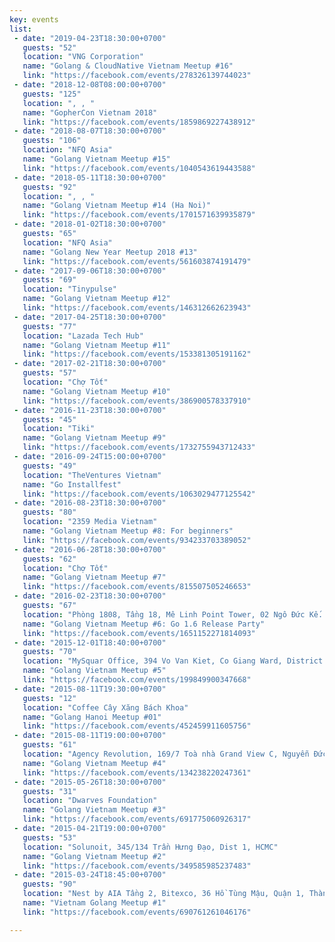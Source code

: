 ```yaml
---
key: events
list:
 - date: "2019-04-23T18:30:00+0700"
   guests: "52"
   location: "VNG Corporation"
   name: "Golang & CloudNative Vietnam Meetup #16"
   link: "https://facebook.com/events/278326139744023"
 - date: "2018-12-08T08:00:00+0700"
   guests: "125"
   location: ", , "
   name: "GopherCon Vietnam 2018"
   link: "https://facebook.com/events/1859869227438912"
 - date: "2018-08-07T18:30:00+0700"
   guests: "106"
   location: "NFQ Asia"
   name: "Golang Vietnam Meetup #15"
   link: "https://facebook.com/events/1040543619443588"
 - date: "2018-05-11T18:30:00+0700"
   guests: "92"
   location: ", , "
   name: "Golang Vietnam Meetup #14 (Ha Noi)"
   link: "https://facebook.com/events/1701571639935879"
 - date: "2018-01-02T18:30:00+0700"
   guests: "65"
   location: "NFQ Asia"
   name: "Golang New Year Meetup 2018 #13"
   link: "https://facebook.com/events/561603874191479"
 - date: "2017-09-06T18:30:00+0700"
   guests: "69"
   location: "Tinypulse"
   name: "Golang Vietnam Meetup #12"
   link: "https://facebook.com/events/146312662623943"
 - date: "2017-04-25T18:30:00+0700"
   guests: "77"
   location: "Lazada Tech Hub"
   name: "Golang Vietnam Meetup #11"
   link: "https://facebook.com/events/153381305191162"
 - date: "2017-02-21T18:30:00+0700"
   guests: "57"
   location: "Chợ Tốt"
   name: "Golang Vietnam Meetup #10"
   link: "https://facebook.com/events/386900578337910"
 - date: "2016-11-23T18:30:00+0700"
   guests: "45"
   location: "Tiki"
   name: "Golang Vietnam Meetup #9"
   link: "https://facebook.com/events/1732755943712433"
 - date: "2016-09-24T15:00:00+0700"
   guests: "49"
   location: "TheVentures Vietnam"
   name: "Go Installfest"
   link: "https://facebook.com/events/1063029477125542"
 - date: "2016-08-23T18:30:00+0700"
   guests: "80"
   location: "2359 Media Vietnam"
   name: "Golang Vietnam Meetup #8: For beginners"
   link: "https://facebook.com/events/934233703389052"
 - date: "2016-06-28T18:30:00+0700"
   guests: "62"
   location: "Chợ Tốt"
   name: "Golang Vietnam Meetup #7"
   link: "https://facebook.com/events/815507505246653"
 - date: "2016-02-23T18:30:00+0700"
   guests: "67"
   location: "Phòng 1808, Tầng 18, Mê Linh Point Tower, 02 Ngô Đức Kế. Phường Bến Nghé, Quận 1, Tp.HCM."
   name: "Golang Vietnam Meetup #6: Go 1.6 Release Party"
   link: "https://facebook.com/events/1651152271814093"
 - date: "2015-12-01T18:40:00+0700"
   guests: "70"
   location: "MySquar Office, 394 Vo Van Kiet, Co Giang Ward, District 1, HCMC"
   name: "Golang Vietnam Meetup #5"
   link: "https://facebook.com/events/199849900347668"
 - date: "2015-08-11T19:30:00+0700"
   guests: "12"
   location: "Coffee Cây Xăng Bách Khoa"
   name: "Golang Hanoi Meetup #01"
   link: "https://facebook.com/events/452459911605756"
 - date: "2015-08-11T19:00:00+0700"
   guests: "61"
   location: "Agency Revolution, 169/7 Toà nhà Grand View C, Nguyễn Đức Cảnh, Tân Phong, Quận 7"
   name: "Golang Vietnam Meetup #4"
   link: "https://facebook.com/events/134238220247361"
 - date: "2015-05-26T18:30:00+0700"
   guests: "31"
   location: "Dwarves Foundation"
   name: "Golang Vietnam Meetup #3"
   link: "https://facebook.com/events/691775060926317"
 - date: "2015-04-21T19:00:00+0700"
   guests: "53"
   location: "Solunoit, 345/134 Trần Hưng Đạo, Dist 1, HCMC"
   name: "Golang Vietnam Meetup #2"
   link: "https://facebook.com/events/349585985237483"
 - date: "2015-03-24T18:45:00+0700"
   guests: "90"
   location: "Nest by AIA Tầng 2, Bitexco, 36 Hồ Tùng Mậu, Quận 1, Thành Phố Hồ Chí Minh"
   name: "Vietnam Golang Meetup #1"
   link: "https://facebook.com/events/690761261046176"

---
```

